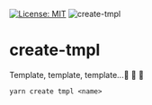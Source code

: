 [![License: MIT](https://img.shields.io/badge/License-MIT-green.svg)](https://opensource.org/licenses/MIT)
![create-tmpl](https://user-images.githubusercontent.com/185555/51308110-41a90500-1aa6-11e9-8616-0d5ee9ea485d.jpg)

# create-tmpl
Template, template, template...🍪 🍪 🍪


```
yarn create tmpl <name>
```

